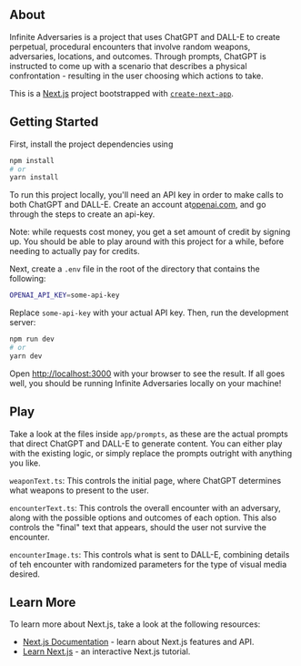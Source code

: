 ## About

Infinite Adversaries is a project that uses ChatGPT and DALL-E to create perpetual, procedural encounters that involve random weapons, adversaries, locations, and outcomes. Through prompts, ChatGPT is instructed to come up with a scenario that describes a physical confrontation - resulting in the user choosing which actions to take.

This is a [Next.js](https://nextjs.org/) project bootstrapped with [`create-next-app`](https://github.com/vercel/next.js/tree/canary/packages/create-next-app).

## Getting Started

First, install the project dependencies using

```bash
npm install
# or
yarn install
```

To run this project locally, you'll need an API key in order to make calls to both ChatGPT and DALL-E. Create an account at[openai.com](https://platform.openai.com/), and go through the steps to create an api-key.

Note: while requests cost money, you get a set amount of credit by signing up. You should be able to play around with this project for a while, before needing to actually pay for credits.

Next, create a `.env` file in the root of the directory that contains the following:

```bash
OPENAI_API_KEY=some-api-key
```

Replace `some-api-key` with your actual API key. Then, run the development server:

```bash
npm run dev
# or
yarn dev
```

Open [http://localhost:3000](http://localhost:3000) with your browser to see the result. If all goes well, you should be running Infinite Adversaries locally on your machine!

## Play

Take a look at the files inside `app/prompts`, as these are the actual prompts that direct ChatGPT and DALL-E to generate content. You can either play with the existing logic, or simply replace the prompts outright with anything you like.

`weaponText.ts`: This controls the initial page, where ChatGPT determines what weapons to present to the user.

`encounterText.ts`: This controls the overall encounter with an adversary, along with the possible options and outcomes of each option. This also controls the "final" text that appears, should the user not survive the encounter.

`encounterImage.ts`: This controls what is sent to DALL-E, combining details of teh encounter with randomized parameters for the type of visual media desired.

## Learn More

To learn more about Next.js, take a look at the following resources:

- [Next.js Documentation](https://nextjs.org/docs) - learn about Next.js features and API.
- [Learn Next.js](https://nextjs.org/learn) - an interactive Next.js tutorial.
